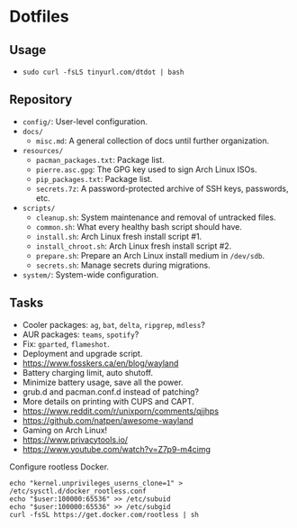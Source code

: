 # Dotfiles

## Usage

* `sudo curl -fsLS tinyurl.com/dtdot | bash`

## Repository

* `config/`: User-level configuration.
* `docs/`
  * `misc.md`: A general collection of docs until further organization.
* `resources/`
  * `pacman_packages.txt`: Package list.
  * `pierre.asc.gpg`: The GPG key used to sign Arch Linux ISOs.
  * `pip_packages.txt`: Package list.
  * `secrets.7z`: A password-protected archive of SSH keys, passwords, etc.
* `scripts/`
  * `cleanup.sh`: System maintenance and removal of untracked files.
  * `common.sh`: What every healthy bash script should have.
  * `install.sh`: Arch Linux fresh install script #1.
  * `install_chroot.sh`: Arch Linux fresh install script #2.
  * `prepare.sh`: Prepare an Arch Linux install medium in `/dev/sdb`.
  * `secrets.sh`: Manage secrets during migrations.
* `system/`: System-wide configuration.

## Tasks

* Cooler packages: `ag`, `bat`, `delta`, `ripgrep`, `mdless`?
* AUR packages: `teams`, `spotify`?
* Fix: `gparted`, `flameshot`.
* Deployment and upgrade script.
* https://www.fosskers.ca/en/blog/wayland
* Battery charging limit, auto shutoff.
* Minimize battery usage, save all the power.
* grub.d and pacman.conf.d instead of patching?
* More details on printing with CUPS and CAPT.
* https://www.reddit.com/r/unixporn/comments/qjjhps
* https://github.com/natpen/awesome-wayland
* Gaming on Arch Linux!
* https://www.privacytools.io/
* https://www.youtube.com/watch?v=Z7p9-m4cimg

Configure rootless Docker.
```
echo "kernel.unprivileges_userns_clone=1" > /etc/sysctl.d/docker_rootless.conf
echo "$user:100000:65536" >> /etc/subuid
echo "$user:100000:65536" >> /etc/subgid
curl -fsSL https://get.docker.com/rootless | sh
```
